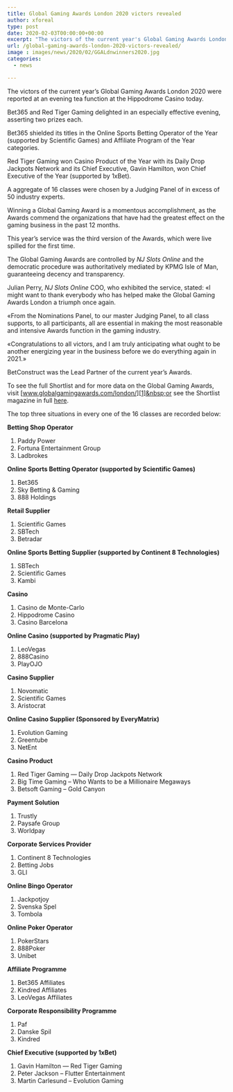 ```yaml
---
title: Global Gaming Awards London 2020 victors revealed
author: xforeal 
type: post
date: 2020-02-03T00:00:00+00:00
excerpt: "The victors of the current year's Global Gaming Awards London 2020 were reported at an evening tea function at the Hippodrome Casino today "
url: /global-gaming-awards-london-2020-victors-revealed/
image : images/news/2020/02/GGALdnwinners2020.jpg
categories:
  - news

---
```

The victors of the current year&#8217;s Global Gaming Awards London 2020 were reported at an evening tea function at the Hippodrome Casino today.

Bet365 and Red Tiger Gaming delighted in an especially effective evening, asserting two prizes each.

Bet365 shielded its titles in the Online Sports Betting Operator of the Year (supported by Scientific Games) and Affiliate Program of the Year categories.

Red Tiger Gaming won Casino Product of the Year with its Daily Drop Jackpots Network and its Chief Executive, Gavin Hamilton, won Chief Executive of the Year (supported by 1xBet).

A aggregate of 16 classes were chosen by a Judging Panel of in excess of 50 industry experts.

Winning a Global Gaming Award is a momentous accomplishment, as the Awards commend the organizations that have had the greatest effect on the gaming business in the past 12 months.

This year&#8217;s service was the third version of the Awards, which were live spilled for the first time.

The Global Gaming Awards are controlled by _NJ Slots Online_ and the democratic procedure was authoritatively mediated by KPMG Isle of Man, guaranteeing decency and transparency.

Julian Perry, _NJ Slots Online_ COO, who exhibited the service, stated: &#171;I might want to thank everybody who has helped make the Global Gaming Awards London a triumph once again.

&#171;From the Nominations Panel, to our master Judging Panel, to all class supports, to all participants, all are essential in making the most reasonable and intensive Awards function in the gaming industry.

&#171;Congratulations to all victors, and I am truly anticipating what ought to be another energizing year in the business before we do everything again in 2021.&#187;

BetConstruct was the Lead Partner of the current year&#8217;s Awards.

To see the full Shortlist and for more data on the Global Gaming Awards, visit&nbsp;[www.globalgamingawards.com/london/][1]&nbsp;or see the Shortlist magazine in full&nbsp;[here][2].

The top three situations in every one of the 16 classes are recorded below:

**Betting Shop Operator**

  1. Paddy Power
  2. Fortuna Entertainment Group
  3. Ladbrokes

**Online Sports Betting Operator (supported by Scientific Games)**

  1. Bet365
  2. Sky Betting & Gaming
  3. 888 Holdings

**Retail Supplier**

  1. Scientific Games
  2. SBTech
  3. Betradar

**Online Sports Betting Supplier (supported by Continent 8 Technologies)**

  1. SBTech
  2. Scientific Games
  3. Kambi

**Casino**

  1. Casino de Monte-Carlo
  2. Hippodrome Casino
  3. Casino Barcelona

**Online Casino (supported by Pragmatic Play)**

  1. LeoVegas
  2. 888Casino
  3. PlayOJO

**Casino Supplier**

  1. Novomatic
  2. Scientific Games
  3. Aristocrat

**Online Casino Supplier (Sponsored by EveryMatrix)**

  1. Evolution Gaming
  2. Greentube
  3. NetEnt

**Casino Product**

  1. Red Tiger Gaming &#8212; Daily Drop Jackpots Network
  2. Big Time Gaming &ndash; Who Wants to be a Millionaire Megaways
  3. Betsoft Gaming &ndash; Gold Canyon

**Payment Solution**

  1. Trustly
  2. Paysafe Group
  3. Worldpay

**Corporate Services Provider**

  1. Continent 8 Technologies
  2. Betting Jobs
  3. GLI

**Online Bingo Operator**

  1. Jackpotjoy
  2. Svenska Spel
  3. Tombola

**Online Poker Operator**

  1. PokerStars
  2. 888Poker
  3. Unibet

**Affiliate Programme**

  1. Bet365 Affiliates
  2. Kindred Affiliates
  3. LeoVegas Affiliates

**Corporate Responsibility Programme**

  1. Paf
  2. Danske Spil
  3. Kindred

**Chief Executive (supported by 1xBet)**

  1. Gavin Hamilton &#8212; Red Tiger Gaming
  2. Peter Jackson &ndash; Flutter Entertainment
  3. Martin Carlesund &ndash; Evolution Gaming

**&nbsp;**

&nbsp;

&nbsp;

&nbsp;

&nbsp;

 [1]: https://www.globalgamingawards.com/london/
 [2]: #